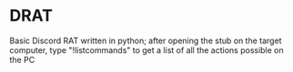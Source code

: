 # DRAT
 Basic Discord RAT written in python; after opening the stub on the target computer, type "!listcommands" to get a list of all the actions possible on the PC
